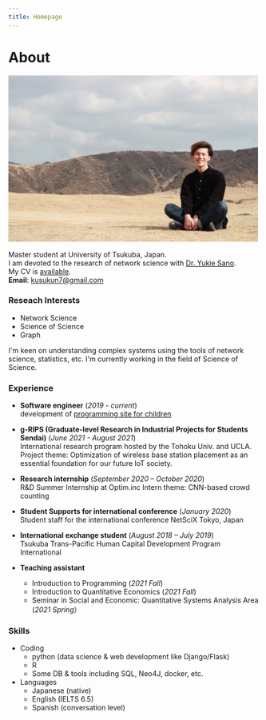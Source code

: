 ```yaml
---
title: Homepage
---
```


# About

<!-- ![Heal01.jpg](Heal01.jpg) -->
<img src="me.JPG" width="500">

Master student at University of Tsukuba, Japan.  
I am devoted to the research of network science with [Dr. Yukie Sano](https://zerosano.wordpress.com/).  
My CV is [available](CV.pdf).   
**Email**: kusukun7@gmail.com


### Reseach Interests 
- Network Science
- Science of Science
- Graph

I'm keen on understanding complex systems using the tools of network science, statistics, etc. I'm currently working in the field of Science of Science.

### Experience 
- **Software engineer** (*2019 - current*)  
    development of [programming site for children](https://www.toy-pro.net/) 

- **g-RIPS (Graduate-level Research in Industrial Projects for Students Sendai)** (*June 2021 - August 2021*)  
International research program hosted by the Tohoku Univ. and UCLA.	
Project theme: Optimization of wireless base station placement as an 
essential foundation for our future IoT society.

- **Research internship** (*September 2020 – October 2020*)  
    R&D Summer Internship at Optim.inc
    Intern theme: CNN-based crowd counting

- **Student Supports for international conference** (*January 2020*)  
    Student staff for the international conference NetSciX Tokyo, Japan

- **International exchange student** (*August 2018 – July 2019*)  
    Tsukuba Trans-Pacific Human Capital Development Program International

- **Teaching assistant** 
    - Introduction to Programming (*2021 Fall*)
    - Introduction to Quantitative Economics (*2021 Fall*)
    - Seminar in Social and Economic: Quantitative Systems Analysis Area (*2021 Spring*）	


### Skills 
- Coding
    - python (data science & web development like Django/Flask)
    - R
    - Some DB & tools including SQL, Neo4J, docker, etc.
- Languages
    - Japanese (native)
    - English (IELTS 6.5)
    - Spanish (conversation level)

